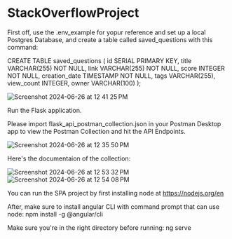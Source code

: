 # StackOverflowProject

First off, use the .env_example for yopur reference and set up a local Postgres Database, and create a table called saved_questions with this command:


CREATE TABLE saved_questions (
    id SERIAL PRIMARY KEY,
    title VARCHAR(255) NOT NULL,
    link VARCHAR(255) NOT NULL,
    score INTEGER NOT NULL,
    creation_date TIMESTAMP NOT NULL,
    tags VARCHAR(255),
    view_count INTEGER,
    owner VARCHAR(100)
);

![Screenshot 2024-06-26 at 12 41 25 PM](https://github.com/hshastri/StackOverflowProject/assets/35407439/3e2c2812-185a-4288-b330-1c1c5db2bfa4)

Run the Flask application.

Please import flask_api_postman_collection.json in your Postman Desktop app to view the Postman Collection and hit the API Endpoints. 

![Screenshot 2024-06-26 at 12 35 50 PM](https://github.com/hshastri/StackOverflowProject/assets/35407439/f59512e4-aef0-4ec5-8e2a-71cdcc12da25)

Here's the documentaion of the collection: 

![Screenshot 2024-06-26 at 12 53 32 PM](https://github.com/hshastri/StackOverflowProject/assets/35407439/cb08d445-e7f0-4033-b26d-17a9c45a6df3)
![Screenshot 2024-06-26 at 12 54 08 PM](https://github.com/hshastri/StackOverflowProject/assets/35407439/d98a61e7-71fe-4fd9-b815-86c15bfb4d89)


You can run the SPA project by first installing node at https://nodejs.org/en

After, make sure to install angular CLI with command prompt that can use node:
npm install -g @angular/cli

Make sure you're in the right directory before running:
ng serve
